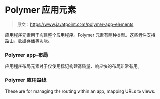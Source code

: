 # Polymer 应用元素

> 原文：<https://www.javatpoint.com/polymer-app-elements>

应用程序元素用于构建整个应用程序。Polymer 元素有两种类型。这些组件支持路由、数据存储等功能。

### Polymer app-布局

应用程序布局元素对于仅使用标记构建高质量、响应快的布局非常有用。

### Polymer 应用路线

These are for managing the routing within an app, mapping URLs to views.